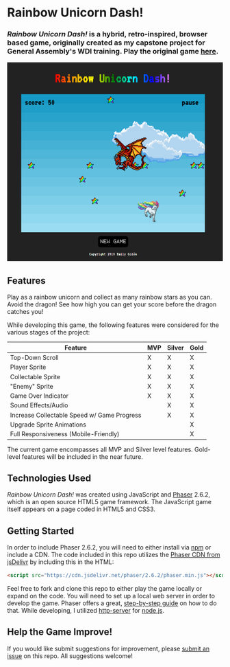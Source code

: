 # Rainbow Unicorn Dash!

### _Rainbow Unicorn Dash!_ is a hybrid, retro-inspired, browser based game, originally created as my capstone project for General Assembly's WDI training. Play the original game [here](https://emilycolon.github.io/Rainbow-Unicorn-Dash/).

![alt text](https://github.com/emilycolon/Game-Off-2018/blob/master/planning/finished.png 'Rainbow Unicorn Dash!')

## Features

Play as a rainbow unicorn and collect as many rainbow stars as you can. Avoid the dragon! See how high you can get your score before the dragon catches you!

While developing this game, the following features were considered for the various stages of the project:

| Feature                                     | MVP | Silver | Gold |
| ------------------------------------------- | --- | ------ | ---- |
| Top-Down Scroll                             | X   | X      | X    |
| Player Sprite                               | X   | X      | X    |
| Collectable Sprite                          | X   | X      | X    |
| "Enemy" Sprite                              | X   | X      | X    |
| Game Over Indicator                         | X   | X      | X    |
| Sound Effects/Audio                         |     | X      | X    |
| Increase Collectable Speed w/ Game Progress |     | X      | X    |
| Upgrade Sprite Animations                   |     |        | X    |
| Full Responsiveness (Mobile-Friendly)       |     |        | X    |

The current game encompasses all MVP and Silver level features. Gold-level features will be included in the near future.

## Technologies Used

_Rainbow Unicorn Dash!_ was created using JavaScript and [Phaser](https://phaser.io) 2.6.2, which is an open source HTML5 game framework. The JavaScript game itself appears on a page coded in HTML5 and CSS3.

## Getting Started

In order to include Phaser 2.6.2, you will need to either install via [npm](https://www.npmjs.com) or include a CDN. The code included in this repo utilizes the [Phaser CDN from jsDelivr](https://www.jsdelivr.com/projects/phaser) by including this in the HTML:

```html
<script src="https://cdn.jsdelivr.net/phaser/2.6.2/phaser.min.js"></script>
```

Feel free to fork and clone this repo to either play the game locally or expand on the code. You will need to set up a local web server in order to develop the game. Phaser offers a great, [step-by-step guide](http://phaser.io/tutorials/getting-started-phaser2/part2) on how to do that. While developing, I utilized [http-server](https://www.npmjs.com/package/http-server) for [node.js](https://nodejs.org/en/).

## Help the Game Improve!

If you would like submit suggestions for improvement, please [submit an issue](https://github.com/emilycolon/Game-Off-2018/issues) on this repo. All suggestions welcome!  
